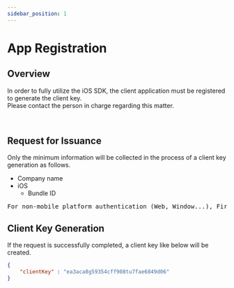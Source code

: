 ```yaml
---
sidebar_position: 1
---
```

# App Registration

## Overview

In order to fully utilize the iOS SDK, the client application must be registered to generate the client key.   
Please contact the person in charge regarding this matter.

<br/>

## Request for Issuance
Only the minimum information will be collected in the process of a client key generation as follows.
- Company name
- iOS
    - Bundle ID

<pre>
For non-mobile platform authentication (Web, Window...), Firebase Cloud Messaging (FCM) is required.
</pre>

## Client Key Generation
If the request is successfully completed, a client key like below will be created.

``` json
{
    "clientKey" : "ea3aca8g59354cff908tu7fae6849d06"
}
```


